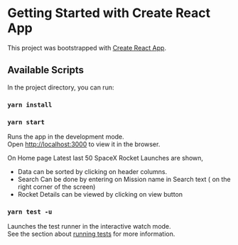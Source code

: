 # Getting Started with Create React App

This project was bootstrapped with [Create React App](https://github.com/facebook/create-react-app).

## Available Scripts

In the project directory, you can run:

### `yarn install`

### `yarn start`

Runs the app in the development mode.\
Open [http://localhost:3000](http://localhost:3000) to view it in the browser.

On Home page Latest last 50 SpaceX Rocket Launches are shown, 
- Data can be sorted by clicking on header columns. 
- Search Can be done by entering on Mission name in Search text ( on the right corner of the screen)
- Rocket Details can be viewed by clicking on view button

### `yarn test -u`

Launches the test runner in the interactive watch mode.\
See the section about [running tests](https://facebook.github.io/create-react-app/docs/running-tests) for more information.


### 
